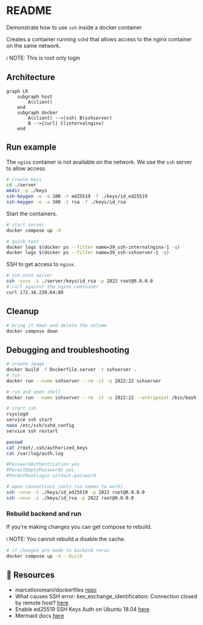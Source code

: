 # README

Demonstrate how to use `ssh` inside a docker container  

Creates a container running `sshd` that allows access to the nginx container on the same network.  

ℹ NOTE: This is root only login  

## Architecture

```mermaid
graph LR
    subgraph host
        A(client)
    end
    subgraph docker
        A(client) -->|ssh| B(sshserver)
        B -->|curl| C(internalnginx)
    end

```

## Run example

The `nginx` container is not available on the network. We use the `ssh` server to allow access.  

```sh
# create keys
cd ./server
mkdir -p ./keys
ssh-keygen -o -a 100 -t ed25519 -f ./keys/id_ed25519 
ssh-keygen -o -a 100 -t rsa -f ./keys/id_rsa 
```

Start the containers.

```sh
# start server
docker compose up -d 

# quick test
docker logs $(docker ps --filter name=39_ssh-internalnginx-1 -q)
docker logs $(docker ps --filter name=39_ssh-sshserver-1 -q)
```

SSH to get access to `nginx`.  

```sh
# ssh onto server 
ssh -vvvv -i ./server/keys/id_rsa -p 2822 root@0.0.0.0
# curl against the nginx container
curl 172.16.238.64:80
```

## Cleanup

```sh
# bring it down and delete the volume
docker compose down 
```

## Debugging and troubleshooting

```sh
# create image
docker build -f Dockerfile.server -t sshserver .
# run 
docker run --name sshserver --rm -it -p 2822:22 sshserver

# run and open shell
docker run --name sshserver --rm -it -p 2822:22 --entrypoint /bin/bash sshserver

# start ssh
rsyslogd
service ssh start
nano /etc/ssh/sshd_config  
service ssh restart

passwd
cat /root/.ssh/authorized_keys
cat /var/log/auth.log

#PasswordAuthentication yes
#PermitEmptyPasswords yes
#PermitRootLogin without-password

# open connections (only rsa seems to work)
ssh -vvvv -i ./keys/id_ed25519 -p 2822 root@0.0.0.0
ssh -vvvv -i ./keys/id_rsa -p 2822 root@0.0.0.0
```

### Rebuild backend and run

If you're making changes you can get compose to rebuild.  

ℹ NOTE: You cannot rebuild a disable the cache.  

```sh
# if changes are made to backend rerun
docker compose up -d --build
```

## 👀 Resources

* marcelloromani/dockerfiles [repo](https://github.com/marcelloromani/dockerfiles/tree/main/ubuntu-ssh-server)
* What causes SSH error: kex_exchange_identification: Connection closed by remote host? [here](https://serverfault.com/questions/1015547/what-causes-ssh-error-kex-exchange-identification-connection-closed-by-remote)
* Enable ed25519 SSH Keys Auth on Ubuntu 18.04 [here](https://rubysash.com/operating-system/linux/enable-ed25519-ssh-keys-auth-on-ubuntu-18-04/)
* Mermaid docs [here](https://unpkg.com/mermaid@7.0.3/dist/www/all.html#mermaid)
